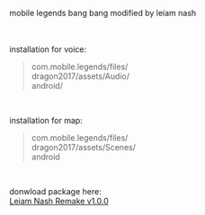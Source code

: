 mobile legends bang bang modified by leiam nash

<br> <br>
installation for voice:

>com.mobile.legends/files/<br>dragon2017/assets/Audio/<br>android/

<br>

installation for map:
>com.mobile.legends/files/<br>dragon2017/assets/Scenes/<br>android

<br>

donwload package here:<br>
[Leiam Nash Remake v1.0.0](https://github.com/LeiamNashRebirth/MLBB/archive/refs/heads/main.zip)
